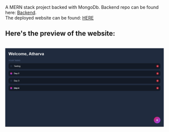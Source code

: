 A MERN stack project backed with MongoDb.
Backend repo can be found here: <a href="https://github.com/Atharva-3000/mern_todo_backend">Backend</a>.
<br>
The deployed website can be found: <a href="https://thunderous-praline-ac5ff4.netlify.app/">HERE</a>
<br>
<h2>Here's the preview of the website:</h2>
<br>
<img src="todo.png" alt="GUI">
